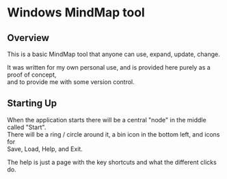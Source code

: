 # Windows MindMap tool
## Overview
This is a basic MindMap tool that anyone can use, expand, update, change.  

It was written for my own personal use, and is provided here purely as a proof of concept,  
and to provide me with some version control.

## Starting Up
When the application starts there will be a central "node" in the middle called "Start".  
There will be a ring / circle around it, a bin icon in the bottom left, and icons for  
Save, Load, Help, and Exit.  

The help is just a page with the key shortcuts and what the different clicks do.